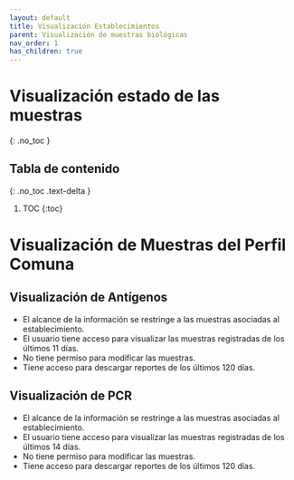 ```yaml
---
layout: default
title: Visualización Establecimientos
parent: Visualización de muestras biológicas
nav_order: 1
has_children: true
---
```


# Visualización estado de las muestras
{: .no_toc }

## Tabla de contenido
{: .no_toc .text-delta }
1. TOC
{:toc}

# Visualización de Muestras del Perfil Comuna

## Visualización de Antígenos
- El alcance de la información se restringe a las muestras asociadas al establecimiento.
- El usuario tiene acceso para visualizar las muestras registradas de los últimos 11 días.
- No tiene permiso para modificar las muestras.
- Tiene acceso para descargar reportes de los últimos 120 días.

## Visualización de PCR
- El alcance de la información se restringe a las muestras asociadas al establecimiento.
- El usuario tiene acceso para visualizar las muestras registradas de los últimos 14 días.
- No tiene permiso para modificar las muestras.
- Tiene acceso para descargar reportes de los últimos 120 días.
